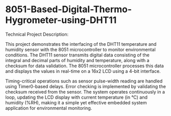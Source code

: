 # 8051-Based-Digital-Thermo-Hygrometer-using-DHT11

Technical Project Description:

This project demonstrates the interfacing of the DHT11 temperature and humidity sensor with the 8051 microcontroller to monitor environmental conditions. The DHT11 sensor transmits digital data consisting of the integral and decimal parts of humidity and temperature, along with a checksum for data validation. The 8051 microcontroller processes this data and displays the values in real-time on a 16x2 LCD using a 4-bit interface.

Timing-critical operations such as sensor pulse-width reading are handled using Timer0-based delays. Error checking is implemented by validating the checksum received from the sensor. The system operates continuously in a loop, updating the LCD display with current temperature (in °C) and humidity (%RH), making it a simple yet effective embedded system application for environmental monitoring.

